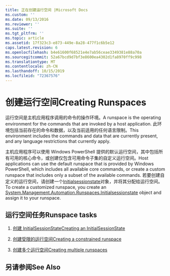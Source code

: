 ```yaml
---
title: 正在创建运行空间 |Microsoft Docs
ms.custom: ''
ms.date: 09/13/2016
ms.reviewer: ''
ms.suite: ''
ms.tgt_pltfrm: ''
ms.topic: article
ms.assetid: 17f323c3-e873-449e-8a28-477f1c6b5e12
caps.latest.revision: 6
ms.openlocfilehash: b4e61600f68521e4e7ab56ceae3349381e88a70a
ms.sourcegitcommit: 52a67bcd9d7bf3e8600ea4302d1fa8970ff9c998
ms.translationtype: MT
ms.contentlocale: zh-CN
ms.lasthandoff: 10/15/2019
ms.locfileid: "72367576"
---
```

# <a name="creating-runspaces"></a><span data-ttu-id="85d4e-102">创建运行空间</span><span class="sxs-lookup"><span data-stu-id="85d4e-102">Creating Runspaces</span></span>

<span data-ttu-id="85d4e-103">运行空间是主机应用程序调用的命令的操作环境。</span><span class="sxs-lookup"><span data-stu-id="85d4e-103">A runspace is the operating environment for the commands that are invoked by a host application.</span></span> <span data-ttu-id="85d4e-104">此环境包括当前存在的命令和数据，以及当前适用的任何语言限制。</span><span class="sxs-lookup"><span data-stu-id="85d4e-104">This environment includes the commands and data that are currently present, and any language restrictions that currently apply.</span></span>

 <span data-ttu-id="85d4e-105">主机应用程序可以使用 Windows PowerShell 提供的默认运行空间，其中包括所有可用的核心命令，或创建仅包含可用命令子集的自定义运行空间。</span><span class="sxs-lookup"><span data-stu-id="85d4e-105">Host applications can use the default runspace that is provided by Windows PowerShell, which includes all available core commands, or create a custom runspace that includes only a subset of the available commands.</span></span> <span data-ttu-id="85d4e-106">若要创建自定义的运行空间，请创建一个[Initialsessionstate](/dotnet/api/System.Management.Automation.Runspaces.InitialSessionState)对象，并将其分配给运行空间。</span><span class="sxs-lookup"><span data-stu-id="85d4e-106">To create a customized runspace, you create an [System.Management.Automation.Runspaces.Initialsessionstate](/dotnet/api/System.Management.Automation.Runspaces.InitialSessionState) object and assign it to your runspace.</span></span>

## <a name="runspace-tasks"></a><span data-ttu-id="85d4e-107">运行空间任务</span><span class="sxs-lookup"><span data-stu-id="85d4e-107">Runspace tasks</span></span>

1. [<span data-ttu-id="85d4e-108">创建 InitialSessionState</span><span class="sxs-lookup"><span data-stu-id="85d4e-108">Creating an InitialSessionState</span></span>](./creating-an-initialsessionstate.md)

2. [<span data-ttu-id="85d4e-109">创建受限的运行空间</span><span class="sxs-lookup"><span data-stu-id="85d4e-109">Creating a constrained runspace</span></span>](./creating-a-constrained-runspace.md)

3. [<span data-ttu-id="85d4e-110">创建多个运行空间</span><span class="sxs-lookup"><span data-stu-id="85d4e-110">Creating multiple runspaces</span></span>](./creating-multiple-runspaces.md)

## <a name="see-also"></a><span data-ttu-id="85d4e-111">另请参阅</span><span class="sxs-lookup"><span data-stu-id="85d4e-111">See Also</span></span>
